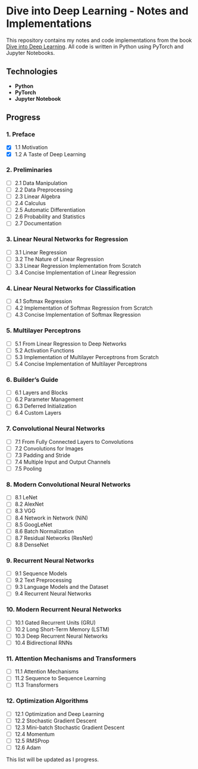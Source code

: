 # Dive into Deep Learning - Notes and Implementations

This repository contains my notes and code implementations from the book [Dive into Deep Learning](https://d2l.ai/). All code is written in Python using PyTorch and Jupyter Notebooks.

## Technologies  
- **Python**  
- **PyTorch**  
- **Jupyter Notebook**  

## Progress  

### 1. Preface  
- [X] 1.1 Motivation  
- [X] 1.2 A Taste of Deep Learning  

### 2. Preliminaries  
- [ ] 2.1 Data Manipulation  
- [ ] 2.2 Data Preprocessing  
- [ ] 2.3 Linear Algebra  
- [ ] 2.4 Calculus  
- [ ] 2.5 Automatic Differentiation  
- [ ] 2.6 Probability and Statistics  
- [ ] 2.7 Documentation  

### 3. Linear Neural Networks for Regression  
- [ ] 3.1 Linear Regression  
- [ ] 3.2 The Nature of Linear Regression  
- [ ] 3.3 Linear Regression Implementation from Scratch  
- [ ] 3.4 Concise Implementation of Linear Regression  

### 4. Linear Neural Networks for Classification  
- [ ] 4.1 Softmax Regression  
- [ ] 4.2 Implementation of Softmax Regression from Scratch  
- [ ] 4.3 Concise Implementation of Softmax Regression  

### 5. Multilayer Perceptrons  
- [ ] 5.1 From Linear Regression to Deep Networks  
- [ ] 5.2 Activation Functions  
- [ ] 5.3 Implementation of Multilayer Perceptrons from Scratch  
- [ ] 5.4 Concise Implementation of Multilayer Perceptrons  

### 6. Builder’s Guide  
- [ ] 6.1 Layers and Blocks  
- [ ] 6.2 Parameter Management  
- [ ] 6.3 Deferred Initialization  
- [ ] 6.4 Custom Layers  

### 7. Convolutional Neural Networks  
- [ ] 7.1 From Fully Connected Layers to Convolutions  
- [ ] 7.2 Convolutions for Images  
- [ ] 7.3 Padding and Stride  
- [ ] 7.4 Multiple Input and Output Channels  
- [ ] 7.5 Pooling  

### 8. Modern Convolutional Neural Networks  
- [ ] 8.1 LeNet  
- [ ] 8.2 AlexNet  
- [ ] 8.3 VGG  
- [ ] 8.4 Network in Network (NiN)  
- [ ] 8.5 GoogLeNet  
- [ ] 8.6 Batch Normalization  
- [ ] 8.7 Residual Networks (ResNet)  
- [ ] 8.8 DenseNet  

### 9. Recurrent Neural Networks  
- [ ] 9.1 Sequence Models  
- [ ] 9.2 Text Preprocessing  
- [ ] 9.3 Language Models and the Dataset  
- [ ] 9.4 Recurrent Neural Networks  

### 10. Modern Recurrent Neural Networks  
- [ ] 10.1 Gated Recurrent Units (GRU)  
- [ ] 10.2 Long Short-Term Memory (LSTM)  
- [ ] 10.3 Deep Recurrent Neural Networks  
- [ ] 10.4 Bidirectional RNNs  

### 11. Attention Mechanisms and Transformers  
- [ ] 11.1 Attention Mechanisms  
- [ ] 11.2 Sequence to Sequence Learning  
- [ ] 11.3 Transformers  

### 12. Optimization Algorithms  
- [ ] 12.1 Optimization and Deep Learning  
- [ ] 12.2 Stochastic Gradient Descent  
- [ ] 12.3 Mini-batch Stochastic Gradient Descent  
- [ ] 12.4 Momentum  
- [ ] 12.5 RMSProp  
- [ ] 12.6 Adam  

This list will be updated as I progress.  
